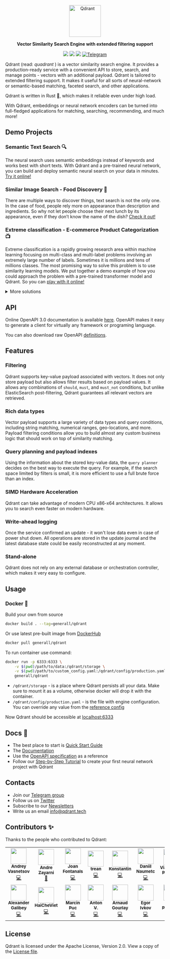 <p align="center">
  <img height="100" src="https://github.com/qdrant/qdrant/blob/master/docs/logo.svg?raw=true" alt="Qdrant">
</p>

<p align="center">
    <b>Vector Similarity Search Engine with extended filtering support</b>
</p>


<p align=center>
    <a href="https://github.com/qdrant/qdrant/actions/workflows/rust.yml"><img src="https://github.com/qdrant/qdrant/workflows/Tests/badge.svg"></a>
    <a href="https://qdrant.github.io/qdrant/redoc/index.html"><img src="https://img.shields.io/badge/Docs-OpenAPI%203.0-success"></a>
    <a href="https://github.com/qdrant/qdrant/blob/master/LICENSE"><img src="https://img.shields.io/badge/License-Apache%202.0-success"></a>
    <a href="https://t.me/joinchat/sIuUArGQRp9kMTUy"><img src="https://img.shields.io/badge/Telegram-Qdrant-blue.svg?logo=telegram" alt="Telegram"></a>
</p>

Qdrant (read: _quadrant_ ) is a vector similarity search engine.
It provides a production-ready service with a convenient API to store, search, and manage points - vectors with an additional payload.
Qdrant is tailored to extended filtering support.  It makes it useful for all sorts of neural-network or semantic-based matching, faceted search, and other applications. 

Qdrant is written in Rust :crab:, which makes it reliable even under high load.

With Qdrant, embeddings or neural network encoders can be turned into full-fledged applications for matching, searching, recommending, and much more!

## Demo Projects

### Semantic Text Search :mag:

The neural search uses semantic embeddings instead of keywords and works best with short texts.
With Qdrant and a pre-trained neural network, you can build and deploy semantic neural search on your data in minutes.
[Try it online!](https://demo.qdrant.tech/)

### Similar Image Search - Food Discovery :pizza:

There are multiple ways to discover things, text search is not the only one.
In the case of food, people rely more on appearance than description and ingredients.
So why not let people choose their next lunch by its appearance, even if they don’t know the name of the dish?
[Check it out!](https://food-discovery.qdrant.tech/)

### Extreme classification - E-commerce Product Categorization :tv:

Extreme classification is a rapidly growing research area within machine learning focusing on multi-class and multi-label problems involving an extremely large number of labels.
Sometimes it is millions and tens of millions classes.
The most promising way to solve this problem is to use similarity learning models.
We put together a demo example of how you could approach the problem with a pre-trained transformer model and Qdrant.
So you can [play with it online!](https://categories.qdrant.tech/)


<details>
<summary> More solutions </summary>

<table>
    <tr>
        <td width="30%">
            <img src="https://qdrant.tech/content/images/text_search.png">
        </td>
        <td width="30%">
            <img src="https://qdrant.tech/content/images/image_search.png">
        </td>
        <td width="30%">
            <img src="https://qdrant.tech/content/images/recommendations.png">
        </td>
    </tr>
    <tr>
        <td>
            Semantic Text Search
        </td>
        <td>
            Similar Image Search
        </td>
        <td>
            Recommendations
        </td>
    </tr>
</table>

<table align="center">
    <tr>
        <td>
            <img width="300px" src="https://qdrant.tech/content/images/chat_bots.png">
        </td>
        <td>
            <img width="300px" src="https://qdrant.tech/content/images/matching_engines.png">
        </td>
    </tr>
    <tr>
        <td>
            Chat Bots
        </td>
        <td>
            Matching Engines
        </td>
    </tr>
</table>

</details>

## API

Online OpenAPI 3.0 documentation is available [here](https://qdrant.github.io/qdrant/redoc/index.html).
OpenAPI makes it easy to generate a client for virtually any framework or programing language.

You can also download raw OpenAPI [definitions](openapi/openapi-merged.yaml).

## Features

### Filtering

Qdrant supports key-value payload associated with vectors. It does not only store payload but also allows filter results based on payload values.
It allows any combinations of `should`, `must`, and `must_not` conditions, but unlike ElasticSearch post-filtering, Qdrant guarantees all relevant vectors are retrieved.

### Rich data types

Vector payload supports a large variety of data types and query conditions, including string matching, numerical ranges, geo-locations, and more.
Payload filtering conditions allow you to build almost any custom business logic that should work on top of similarity matching.

### Query planning and payload indexes

Using the information about the stored key-value data, the `query planner` decides on the best way to execute the query.
For example, if the search space limited by filters is small, it is more efficient to use a full brute force than an index.

### SIMD Hardware Acceleration

Qdrant can take advantage of modern CPU x86-x64 architectures. 
It allows you to search even faster on modern hardware.

### Write-ahead logging

Once the service confirmed an update - it won't lose data even in case of power shut down. 
All operations are stored in the update journal and the latest database state could be easily reconstructed at any moment.

### Stand-alone

Qdrant does not rely on any external database or orchestration controller, which makes it very easy to configure.

## Usage

### Docker :whale:

Build your own from source

```bash
docker build . --tag=generall/qdrant
```

Or use latest pre-built image from [DockerHub](https://hub.docker.com/r/generall/qdrant)

```bash
docker pull generall/qdrant
```

To run container use command:

```bash
docker run -p 6333:6333 \
    -v $(pwd)/path/to/data:/qdrant/storage \
    -v $(pwd)/path/to/custom_config.yaml:/qdrant/config/production.yaml \
    generall/qdrant
```

* `/qdrant/storage` - is a place where Qdrant persists all your data. 
Make sure to mount it as a volume, otherwise docker will drop it with the container. 
* `/qdrant/config/production.yaml` - is the file with engine configuration. You can override any value from the [reference config](config/config.yaml) 

Now Qdrant should be accessible at [localhost:6333](http://localhost:6333/)

## Docs :notebook:

* The best place to start is [Quick Start Guide](QUICK_START.md)
* The [Documentation](https://qdrant.tech/documentation/)
* Use the [OpenAPI specification](https://qdrant.github.io/qdrant/redoc/index.html) as a reference
* Follow our [Step-by-Step Tutorial](https://blog.qdrant.tech/neural-search-tutorial-3f034ab13adc) to create your first neural network project with Qdrant

## Contacts

* Join our [Telegram group](https://t.me/joinchat/sIuUArGQRp9kMTUy)
* Follow us on [Twitter](https://twitter.com/qdrant_engine)
* Subscribe to our [Newsletters](https://tech.us1.list-manage.com/subscribe/post?u=69617d79374ac6280dd2230b2&amp;id=acb2b876fc)
* Write us an email [info@qdrant.tech](mailto:info@qdrant.tech)


## Contributors ✨

Thanks to the people who contributed to Qdrant:

<!-- ALL-CONTRIBUTORS-LIST:START - Do not remove or modify this section -->
<!-- prettier-ignore-start -->
<!-- markdownlint-disable -->
<table>
  <tr>
    <td align="center"><a href="https://t.me/neural_network_engineering"><img src="https://avatars.githubusercontent.com/u/1935623?v=4?s=50" width="50px;" alt=""/><br /><sub><b>Andrey Vasnetsov</b></sub></a><br /><a href="https://github.com/qdrant/qdrant/commits?author=generall" title="Code">💻</a></td>
    <td align="center"><a href="https://github.com/azayarni"><img src="https://avatars.githubusercontent.com/u/926368?v=4?s=50" width="50px;" alt=""/><br /><sub><b>Andre Zayarni</b></sub></a><br /><a href="https://github.com/qdrant/qdrant/commits?author=azayarni" title="Documentation">📖</a></td>
    <td align="center"><a href="http://www.linkedin.com/in/joanfontanalsmartinez/"><img src="https://avatars.githubusercontent.com/u/19825685?v=4?s=50" width="50px;" alt=""/><br /><sub><b>Joan Fontanals</b></sub></a><br /><a href="https://github.com/qdrant/qdrant/commits?author=JoanFM" title="Code">💻</a></td>
    <td align="center"><a href="https://github.com/trean"><img src="https://avatars.githubusercontent.com/u/7085263?v=4?s=50" width="50px;" alt=""/><br /><sub><b>trean</b></sub></a><br /><a href="https://github.com/qdrant/qdrant/commits?author=trean" title="Code">💻</a></td>
    <td align="center"><a href="https://github.com/kgrech"><img src="https://avatars.githubusercontent.com/u/9020133?v=4?s=50" width="50px;" alt=""/><br /><sub><b>Konstantin</b></sub></a><br /><a href="https://github.com/qdrant/qdrant/commits?author=kgrech" title="Code">💻</a></td>
    <td align="center"><a href="https://github.com/kekonen"><img src="https://avatars.githubusercontent.com/u/11177808?v=4?s=50" width="50px;" alt=""/><br /><sub><b>Daniil Naumetc</b></sub></a><br /><a href="https://github.com/qdrant/qdrant/commits?author=kekonen" title="Code">💻</a></td>
    <td align="center"><a href="https://dev.to/vearutop"><img src="https://avatars.githubusercontent.com/u/1381436?v=4?s=50" width="50px;" alt=""/><br /><sub><b>Viacheslav Poturaev</b></sub></a><br /><a href="https://github.com/qdrant/qdrant/commits?author=vearutop" title="Documentation">📖</a></td>
  </tr>
  <tr>
    <td align="center"><a href="https://github.com/galibey"><img src="https://avatars.githubusercontent.com/u/48586936?v=4?s=50" width="50px;" alt=""/><br /><sub><b>Alexander Galibey</b></sub></a><br /><a href="https://github.com/qdrant/qdrant/commits?author=galibey" title="Code">💻</a></td>
    <td align="center"><a href="https://github.com/HaiCheViet"><img src="https://avatars.githubusercontent.com/u/37202591?v=4?s=50" width="50px;" alt=""/><br /><sub><b>HaiCheViet</b></sub></a><br /><a href="https://github.com/qdrant/qdrant/commits?author=HaiCheViet" title="Code">💻</a></td>
    <td align="center"><a href="https://tranzystorek-io.github.io/"><img src="https://avatars.githubusercontent.com/u/5671049?v=4?s=50" width="50px;" alt=""/><br /><sub><b>Marcin Puc</b></sub></a><br /><a href="https://github.com/qdrant/qdrant/commits?author=tranzystorek-io" title="Code">💻</a></td>
    <td align="center"><a href="https://github.com/anveq"><img src="https://avatars.githubusercontent.com/u/94402218?v=4?s=50" width="50px;" alt=""/><br /><sub><b>Anton V.</b></sub></a><br /><a href="https://github.com/qdrant/qdrant/commits?author=anveq" title="Code">💻</a></td>
    <td align="center"><a href="http://agourlay.github.io"><img src="https://avatars.githubusercontent.com/u/606963?v=4?s=50" width="50px;" alt=""/><br /><sub><b>Arnaud Gourlay</b></sub></a><br /><a href="https://github.com/qdrant/qdrant/commits?author=agourlay" title="Code">💻</a></td>
    <td align="center"><a href="https://t.me/type_driven_thoughts"><img src="https://avatars.githubusercontent.com/u/17401538?v=4?s=50" width="50px;" alt=""/><br /><sub><b>Egor Ivkov</b></sub></a><br /><a href="https://github.com/qdrant/qdrant/commits?author=eadventurous" title="Code">💻</a></td>
    <td align="center"><a href="https://github.com/IvanPleshkov"><img src="https://avatars.githubusercontent.com/u/20946825?v=4?s=50" width="50px;" alt=""/><br /><sub><b>Ivan Pleshkov</b></sub></a><br /><a href="https://github.com/qdrant/qdrant/commits?author=IvanPleshkov" title="Code">💻</a></td>
  </tr>
</table>

<!-- markdownlint-restore -->
<!-- prettier-ignore-end -->

<!-- ALL-CONTRIBUTORS-LIST:END -->

## License

Qdrant is licensed under the Apache License, Version 2.0. View a copy of the [License file](LICENSE).
